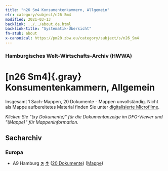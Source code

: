 ```yaml
---
title: "n26 Sm4 Konsumentenkammern, Allgemein"
etr: category/subject/n26 Sm4
modified: 2021-03-13
backlink: ../../about.de.html
backlink-title: "Systematik-Übersicht"
fn-stub: about
x-canonical: https://pm20.zbw.eu/category/subject/s/n26_Sm4
---
```


### Hamburgisches Welt-Wirtschafts-Archiv (HWWA)
# [n26 Sm4]{.gray}&#8201; Konsumentenkammern, Allgemein&#160; 




Insgesamt 1 Sach-Mappen, 20 Dokumente - Mappen unvollständig.
Nicht als Mappe aufbereitetes Material finden Sie unter [digitalisierte Microfilme](/film/h1_sh.de.html).

_Klicken Sie "(xy Dokumente)" für die Dokumentanzeige im DFG-Viewer und "(Mappe)" für Mappeninformation._

## Sacharchiv




### Europa

- A9 Hamburg [**&nearr;**](../../../geo/i/140905/about.de.html "Hamburg (alle Mappen)") [**&uarr;**](../../../geo/about.de.html#A9 "Ländersystematik") (<a href="https://pm20.zbw.eu/dfgview/sh/140905,145495" title="über: Hamburg : Konsumentenkammern, Allgemein" target="_blank">20 Dokumente</a>) ([Mappe](../../../../folder/sh/1409xx/140905/1454xx/145495/about.de.html))


